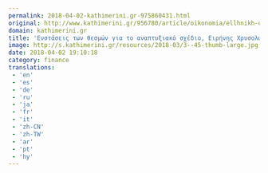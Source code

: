 ```yaml
---
permalink: 2018-04-02-kathimerini.gr-975860431.html
original: http://www.kathimerini.gr/956780/article/oikonomia/ellhnikh-oikonomia/enstaseis-twn-8esmwn-gia-to-anapty3iako-sxedio
domain: kathimerini.gr
title: 'Ενστάσεις των θεσμών για το αναπτυξιακό σχέδιο, Ειρήνης Χρυσολωρά | Kathimerini'
image: http://s.kathimerini.gr/resources/2018-03/3--45-thumb-large.jpg
date: 2018-04-02 19:10:18
category: finance
translations: 
 - 'en'
 - 'es'
 - 'de'
 - 'ru'
 - 'ja'
 - 'fr'
 - 'it'
 - 'zh-CN'
 - 'zh-TW'
 - 'ar'
 - 'pt'
 - 'hy'
---
```


